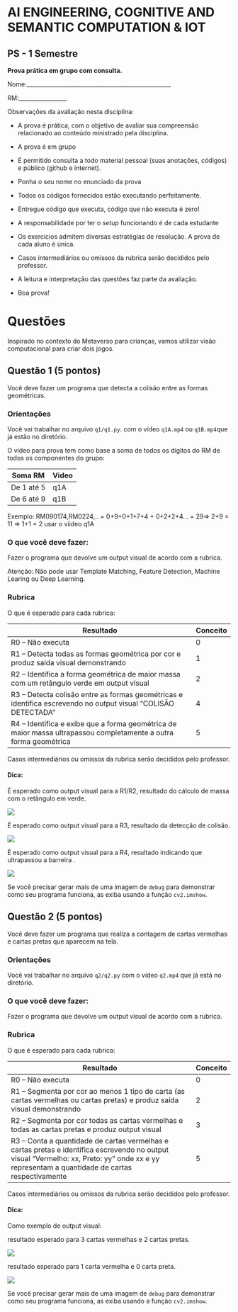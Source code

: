 # AI ENGINEERING, COGNITIVE AND SEMANTIC COMPUTATION & IOT

## PS - 1 Semestre

**Prova prática em grupo com consulta.**

Nome:___________________________________________________

RM:_________________ 


Observações da avaliação nesta disciplina:


* A prova é prática, com o objetivo de avaliar sua compreensão relacionado ao conteúdo ministrado pela disciplina. 
* A prova é em grupo
* É permitido consulta a todo material pessoal (suas anotações, códigos) e público (github e internet).
* Ponha o seu nome no enunciado da prova
* Todos os códigos fornecidos estão executando perfeitamente.
* Entregue código que executa, código que não executa é zero!
* A responsabilidade por ter o *setup* funcionando é de cada estudante
* Os exercícios admitem diversas estratégias de resolução. A prova de cada aluno é única.
* Casos intermediários ou omissos da rubrica serão decididos pelo professor.

* A leitura e interpretação das questões faz parte da avaliação.


* Boa prova!

# Questões

Inspirado no contexto do Metaverso para crianças, vamos utilizar visão computacional para criar dois jogos.


## Questão 1  (5 pontos)

Você deve fazer um programa que detecta a colisão entre as formas geométricas. 


### Orientações

Você vai trabalhar no arquivo `q1/q1.py`. com o vídeo `q1A.mp4` ou `q1B.mp4`que já estão no diretório.

O vídeo para prova tem como base a soma de todos os dígitos do RM de todos os componentes do grupo:

|Soma RM | Video|
|--------|------| 
|De 1 até 5 | q1A|
|De 6 até 9 | q1B|

Exemplo: RM090174,RM0224,.. = 0+9+0+1+7+4 + 0+2+2+4... = 29=> 2+9 = 11 => 1+1 = 2 usar o víideo q1A

### O que você deve fazer:

Fazer o programa que devolve um output visual de acordo com a rubrica. 

Atenção: Não pode usar Template Matching, Feature Detection, Machine Learing ou Deep Learning.


### Rubrica

O que é esperado para cada rubrica:

|Resultado| Conceito| 
|----------|--------|
|R0 – Não executa | 0 |
|R1 – Detecta todas as formas geométrica por cor e produz saída visual demonstrando | 1 |
|R2 – Identifica a forma geométrica de maior massa com um retângulo verde em output visual | 2 |
|R3 – Detecta colisão entre as formas geométricas e identifica escrevendo no output visual “COLISÃO DETECTADA” | 4 |
|R4 – Identifica e exibe que a forma geométrica de maior massa ultrapassou completamente a outra forma geométrica | 5 |

Casos intermediários ou omissos da rubrica serão decididos pelo professor.

#### Dica: 

É esperado como output visual para a R1/R2, resultado do cálculo de massa com o retângulo em verde.

![](./img/q1-r2.png)

É esperado como output visual para a R3, resultado da detecção de colisão.

![](./img/q1-r3.png)


É esperado como output visual para a R4, resultado indicando que ultrapassou a barreira .

![](./img/q1-r4.png)

Se você precisar gerar mais de uma imagem de `debug` para demonstrar como seu programa funciona, as exiba usando a função `cv2.imshow`.


## Questão 2  (5 pontos)

Você deve fazer um programa que realiza a contagem de cartas vermelhas e cartas pretas que aparecem na tela.


### Orientações

Você vai trabalhar no arquivo `q2/q2.py` com o vídeo `q2.mp4` que já está no diretório.


### O que você deve fazer:

Fazer o programa que devolve um output visual de acordo com a rubrica. 

### Rubrica

O que é esperado para cada rubrica:

|Resultado| Conceito| 
|----------|--------|
|R0 – Não executa | 0 |
|R1 – Segmenta por cor ao menos 1 tipo de carta (as cartas vermelhas ou cartas pretas) e produz saída visual demonstrando | 2 |
|R2 – Segmenta por cor todas as cartas vermelhas e todas as cartas pretas e produz output visual | 3 |
|R3 – Conta a quantidade de cartas vermelhas e cartas pretas e identifica escrevendo no output visual “Vermelho: xx, Preto: yy” onde xx e yy representam a quantidade de cartas respectivamente | 5 |

Casos intermediários ou omissos da rubrica serão decididos pelo professor.

#### Dica: 

Como exemplo de output visual:

resultado esperado para 3 cartas vermelhas e 2 cartas pretas.

![](./img/q2-a.png)


resultado esperado para 1 carta vermelha e 0 carta preta.

![](./img/q2-b.png)


Se você precisar gerar mais de uma imagem de `debug` para demonstrar como seu programa funciona, as exiba usando a função `cv2.imshow`.

